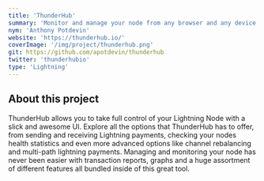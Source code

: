 ```yaml
---
title: 'ThunderHub'
summary: 'Monitor and manage your node from any browser and any device.'
nym: 'Anthony Potdevin'
website: 'https://thunderhub.io/'
coverImage: '/img/project/thunderhub.png'
git: https://github.com/apotdevin/thunderhub
twitter: 'thunderhubio'
type: 'Lightning'
---
```


## About this project

ThunderHub allows you to take full control of your Lightning Node with a slick and awesome UI. Explore all the options that ThunderHub has to offer, from sending and receiving Lightning payments, checking your nodes health statistics and even more advanced options like channel rebalancing and multi-path lightning payments. Managing and monitoring your node has never been easier with transaction reports, graphs and a huge assortment of different features all bundled inside of this great tool.
